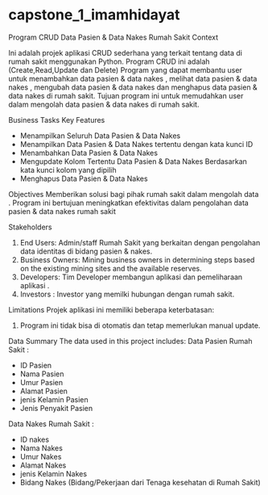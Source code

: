 # capstone_1_imamhidayat
Program CRUD Data Pasien & Data Nakes Rumah Sakit
Context
 
Ini adalah projek aplikasi CRUD sederhana yang terkait tentang data di rumah sakit menggunakan Python. Program CRUD ini adalah (Create,Read,Update dan Delete) Program yang dapat membantu user untuk menambahkan data pasien & data nakes , melihat data pasien & data nakes , mengubah data pasien & data nakes dan menghapus data pasien & data nakes di rumah sakit. Tujuan program ini untuk memudahkan user dalam mengolah data pasien & data nakes di rumah sakit.
 
Business Tasks
Key Features
- Menampilkan Seluruh Data Pasien & Data Nakes
- Menampilkan Data Pasien & Data Nakes tertentu dengan kata kunci ID
- Menambahkan Data Pasien & Data Nakes
- Mengupdate Kolom Tertentu Data Pasien & Data Nakes Berdasarkan kata kunci kolom yang dipilih
- Menghapus Data Pasien & Data Nakes  

Objectives
Memberikan solusi bagi pihak rumah sakit dalam mengolah data .
Program ini bertujuan meningkatkan efektivitas dalam pengolahan data pasien & data nakes rumah sakit
 
Stakeholders
1. End Users: Admin/staff Rumah Sakit yang berkaitan dengan pengolahan data identitas di bidang pasien & nakes.
2. Business Owners: Mining business owners in determining steps based on the existing mining sites and the available reserves.
3. Developers: Tim Developer membangun aplikasi dan pemeliharaan aplikasi .
4. Investors : Investor yang memilki hubungan dengan rumah sakit.
 
Limitations
Projek aplikasi ini memiliki beberapa keterbatasan:
1.  Program ini tidak bisa di otomatis dan tetap memerlukan manual update.
 
Data Summary
The data used in this project includes:
Data Pasien Rumah Sakit :
- ID Pasien
- Nama Pasien
- Umur Pasien
- Alamat Pasien
- jenis Kelamin Pasien
- Jenis Penyakit Pasien

Data Nakes Rumah Sakit :
- ID nakes
- Nama Nakes
- Umur Nakes
- Alamat Nakes
- jenis Kelamin Nakes
- Bidang Nakes (Bidang/Pekerjaan dari Tenaga kesehatan di Rumah Sakit) 
